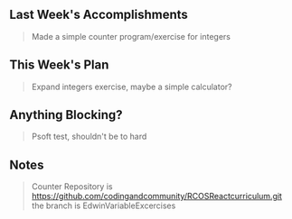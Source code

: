 ## Last Week's Accomplishments

> Made a simple counter program/exercise for integers

## This Week's Plan

> Expand integers exercise, maybe a simple calculator?  

## Anything Blocking?

> Psoft test, shouldn't be to hard 

## Notes

> Counter Repository is https://github.com/codingandcommunity/RCOSReactcurriculum.git the 
branch is EdwinVariableExcercises
